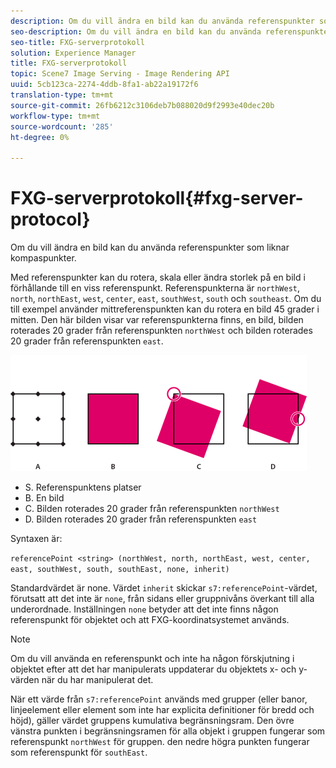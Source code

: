 ```yaml
---
description: Om du vill ändra en bild kan du använda referenspunkter som liknar kompaspunkter.
seo-description: Om du vill ändra en bild kan du använda referenspunkter som liknar kompaspunkter.
seo-title: FXG-serverprotokoll
solution: Experience Manager
title: FXG-serverprotokoll
topic: Scene7 Image Serving - Image Rendering API
uuid: 5cb123ca-2274-4ddb-8fa1-ab22a19172f6
translation-type: tm+mt
source-git-commit: 26fb6212c3106deb7b088020d9f2993e40dec20b
workflow-type: tm+mt
source-wordcount: '285'
ht-degree: 0%

---
```



# FXG-serverprotokoll{#fxg-server-protocol}

Om du vill ändra en bild kan du använda referenspunkter som liknar kompaspunkter.

Med referenspunkter kan du rotera, skala eller ändra storlek på en bild i förhållande till en viss referenspunkt. Referenspunkterna är `northWest`, `north`, `northEast`, `west`, `center`, `east`, `southWest`, `south` och `southeast`. Om du till exempel använder mittreferenspunkten kan du rotera en bild 45 grader i mitten. Den här bilden visar var referenspunkterna finns, en bild, bilden roterades 20 grader från referenspunkten `northWest` och bilden roterades 20 grader från referenspunkten `east`.

![](assets/wp_ref_points.png)

* S. Referenspunktens platser
* B. En bild
* C. Bilden roterades 20 grader från referenspunkten `northWest`
* D. Bilden roterades 20 grader från referenspunkten `east`

Syntaxen är:

`referencePoint <string> (northWest, north, northEast, west, center, east, southWest, south, southEast, none, inherit)`

Standardvärdet är none. Värdet `inherit` skickar `s7:referencePoint`-värdet, förutsatt att det inte är `none`, från sidans eller gruppnivåns överkant till alla underordnade. Inställningen `none` betyder att det inte finns någon referenspunkt för objektet och att FXG-koordinatsystemet används.

>[!NOTE]
>
>Om du vill använda en referenspunkt och inte ha någon förskjutning i objektet efter att det har manipulerats uppdaterar du objektets x- och y-värden när du har manipulerat det.

När ett värde från `s7:referencePoint` används med grupper (eller banor, linjeelement eller element som inte har explicita definitioner för bredd och höjd), gäller värdet gruppens kumulativa begränsningsram. Den övre vänstra punkten i begränsningsramen för alla objekt i gruppen fungerar som referenspunkt `northWest` för gruppen. den nedre högra punkten fungerar som referenspunkt för `southEast`.

